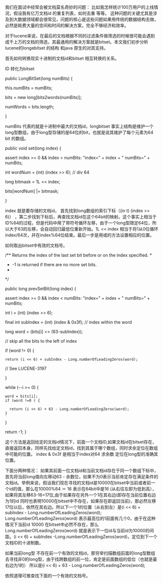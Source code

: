 


我们在面试中经常会被文档莫名奇妙的问题： 比如我怎样统计100万用户的上线情况，假设我有亿万文档id 的重复列表，如何去重 等等。 这种问题的关键尤其是涉及到大数据领域都会很常见，问题的核心是这些问题如果用传统的数据结构去做，必然是耗费大量的空间和时间的解决方案，完全不够经济和效率。

对于lucene来说，在最后的文档根据不同的过滤条件做筛选的时候很可能会遇到成千上万的文档的筛选，其最通用的解决方案就是bitset。本文我们初步分析lucene的longebitset 的结构 和java 原生的对其支持。

 首先如何转换现实十进制的文档id和bitset 相互转换的关系。

ID 转化为bitset 



public LongBitSet(long numBits) {

  this.numBits = numBits;

  bits = new long[bits2words(numBits)];

  numWords = bits.length;

}

numBits 代表的就是十进制中最大的文档id，longbitset 事实上结构是维护一个long型数组，由于long型存储的是64位的bit，也就是说其维护了每个元素为64 bit 的数组。

public void set(long index) {

  assert index >= 0 && index < numBits: "index=" + index + " numBits=" + numBits;

  int wordNum = (int) (index >> 6);      // div 64

  long bitmask = 1L << index;

  bits[wordNum] |= bitmask;

}

index 就是要存储的文档id， 首先找到long数组的索引下标（(in
t) (index >> 6)） ，第二步找到下标后，再查找文档id在这个64bit的映射。这个事实上相当于ID%64的过程，但是代码中用了带符号循环左移，由于一个long型限定64位，所以大于63的左移，会自动回归最低位重新开始。1L << index 相当于将1从0位循环index/64次，并在index%64位结束。最后一步是用或的方法设置相应的位置。

如何取出bitset中有效的文档号。

  
/** Returns the index of the last set bit before or on the index specified.
 *
 *  -1 is returned if there are no more set bits.
 *
*/

public long prevSetBit(long index) {

  assert index >= 0 && index < numBits: "index=" + index + "     numBits=" + numBits;

  int i = (int) (index >> 6);

  final int subIndex = (int) (index & 0x3f); 
 // index within the word

  long word = (bits[i] << (63-subIndex)); 
 
// skip all the bits to the left of index

  if (word != 0) {

    return (i << 6) + subIndex - Long.numberOfLeadingZeros(word);

 // See LUCENE-3197

  }

  while (--i >= 0) {

    word = bits[i];
    if (word !=0 ) {

      return (i << 6) + 63 - Long.numberOfLeadingZeros(word);
    }
  }

  return -1;
}
 
这个方法是返回给定的文档id情况下，前面一个文档ID,如果文档id在bitset存在，直接返回本身。同样先找给定文档id，找到其属于哪个数组，同时求余定位在数组中可能的位置。 index & 0x3f  是相当于index对64 求余数 定位在long型的准确其位置。

下面分两种情况：
    如果其前面一位文档id和当前文档id存在于同一个数组下标中，首先将当前long值向左移动63 - 余数位，如果不为0表示当前肯定存在满足条件的文档id。举例来说，假设我们现在寻找的文档id是10000在bitset中当前或者前一个id的值，那么在10000%64 ＝ 16 表示在64bit中是16  (从右往左即为低到高），如果将其左移63-16=17位,由于如果存在另外一个1在其右边(即存在当前位置右边为1的id 同时也表明10000在bitset中不存在，如果存在即返回当前)，那必然左移17位以后，依然在其右边。所以下一个1的位置（从右到左）是(i << 6) + subIndex - Long.numberOfLeadingZeros(word); Long.numberOfLeadingZeros(word) 表示最高位的1前面有几个0，由于在这种情况下当前id 10000 在bitset中必然不存在，那么Long.numberOfLeadingZeros(word) 就是表示下一位id与当前id为10000的间距。(i << 6) + subIndex -Long.numberOfLeadingZeros(word)，定位到下一个文档ID的十进制数。

   如果当前long型 不存在前一个有效的文档id，那穷举扫描数组前面的long型数组去寻找非0的long型，由于找跨数组的前一位，肯定是前面数组的低位（也就是最右边为1的）
   所以是(i << 6) + 63 - Long.numberOfLeadingZeros(word);

依照道理可推查找下面的一个有效的文档号。